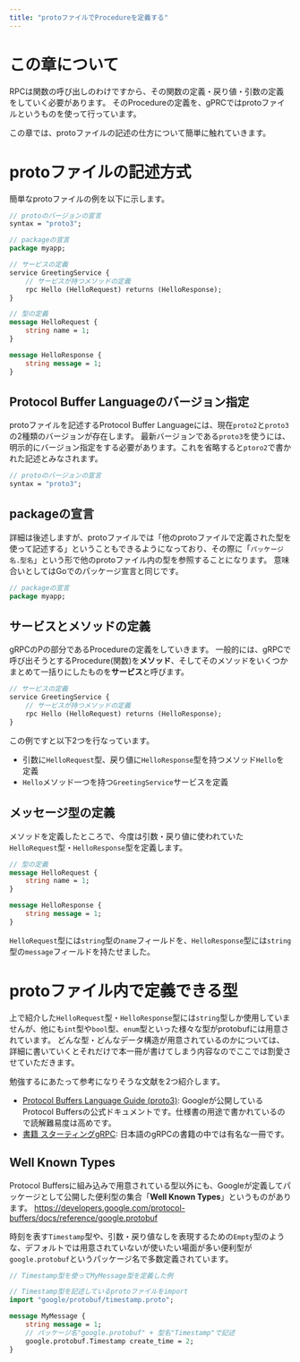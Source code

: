 ```yaml
---
title: "protoファイルでProcedureを定義する"
---
```

# この章について
RPCは関数の呼び出しのわけですから、その関数の定義・戻り値・引数の定義をしていく必要があります。
そのProcedureの定義を、gPRCではprotoファイルというものを使って行っています。

この章では、protoファイルの記述の仕方について簡単に触れていきます。

# protoファイルの記述方式
簡単なprotoファイルの例を以下に示します。
```protobuf
// protoのバージョンの宣言
syntax = "proto3";

// packageの宣言
package myapp;

// サービスの定義
service GreetingService {
	// サービスが持つメソッドの定義
	rpc Hello (HelloRequest) returns (HelloResponse); 
}

// 型の定義
message HelloRequest {
	string name = 1;
}

message HelloResponse {
	string message = 1;
}
```

## Protocol Buffer Languageのバージョン指定
protoファイルを記述するProtocol Buffer Languageには、現在`proto2`と`proto3`の2種類のバージョンが存在します。
最新バージョンである`proto3`を使うには、明示的にバージョン指定をする必要があります。これを省略すると`ptoro2`で書かれた記述とみなされます。
```protobuf
// protoのバージョンの宣言
syntax = "proto3";
```

## packageの宣言
詳細は後述しますが、protoファイルでは「他のprotoファイルで定義された型を使って記述する」ということもできるようになっており、その際に「`パッケージ名.型名`」という形で他のprotoファイル内の型を参照することになります。
意味合いとしてはGoでのパッケージ宣言と同じです。
```protobuf
// packageの宣言
package myapp;
```

## サービスとメソッドの定義
gRPCのPの部分であるProcedureの定義をしていきます。
一般的には、gRPCで呼び出そうとするProcedure(関数)を**メソッド**、そしてそのメソッドをいくつかまとめて一括りにしたものを**サービス**と呼びます。
```protobuf
// サービスの定義
service GreetingService {
	// サービスが持つメソッドの定義
	rpc Hello (HelloRequest) returns (HelloResponse); 
}
```
この例ですと以下2つを行なっています。
- 引数に`HelloRequest`型、戻り値に`HelloResponse`型を持つメソッド`Hello`を定義
- `Hello`メソッド一つを持つ`GreetingService`サービスを定義

## メッセージ型の定義
メソッドを定義したところで、今度は引数・戻り値に使われていた`HelloRequest`型・`HelloResponse`型を定義します。
```protobuf
// 型の定義
message HelloRequest {
	string name = 1;
}

message HelloResponse {
	string message = 1;
}
```
`HelloRequest`型には`string`型の`name`フィールドを、`HelloResponse`型には`string`型の`message`フィールドを持たせました。








# protoファイル内で定義できる型
上で紹介した`HelloRequest`型・`HelloResponse`型には`string`型しか使用していませんが、他にも`int`型や`bool`型、`enum`型といった様々な型がprotobufには用意されています。
どんな型・どんなデータ構造が用意されているのかについては、詳細に書いていくとそれだけで本一冊が書けてしまう内容なのでここでは割愛させていただきます。

勉強するにあたって参考になりそうな文献を2つ紹介します。
- [Protocol Buffers Language Guide (proto3)](https://developers.google.com/protocol-buffers/docs/proto3): Googleが公開しているProtocol Buffersの公式ドキュメントです。仕様書の用途で書かれているので読解難易度は高めです。
- [書籍 スターティングgRPC](https://nextpublishing.jp/book/11746.html): 日本語のgRPCの書籍の中では有名な一冊です。

## Well Known Types
Protocol Buffersに組み込みで用意されている型以外にも、Googleが定義してパッケージとして公開した便利型の集合「**Well Known Types**」というものがあります。
https://developers.google.com/protocol-buffers/docs/reference/google.protobuf

時刻を表す`Timestamp`型や、引数・戻り値なしを表現するための`Empty`型のような、デフォルトでは用意されていないが使いたい場面が多い便利型が`google.protobuf`というパッケージ名で多数定義されています。

```protobuf
// Timestamp型を使ってMyMessage型を定義した例

// Timestamp型を記述しているprotoファイルをimport
import "google/protobuf/timestamp.proto";

message MyMessage {
	string message = 1;
	// パッケージ名"google.protobuf" + 型名"Timestamp"で記述
	google.protobuf.Timestamp create_time = 2;
}
```